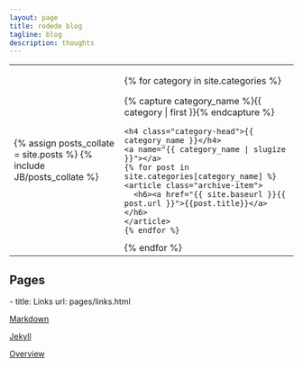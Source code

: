 ```yaml
---
layout: page
title: rodede blog
tagline: blog
description: thoughts
---
```

<div id="content">
<table>
    <tr>
        <td>
           {% assign posts_collate = site.posts %}
           {% include JB/posts_collate %}
        </td>
        <td>        

{% for category in site.categories %}
  <div class="content">
    {% capture category_name %}{{ category | first }}{% endcapture %}
    <div id="#{{ category_name | slugize }}"></div>
    <p></p>

    <h4 class="category-head">{{ category_name }}</h4>
    <a name="{{ category_name | slugize }}"></a>
    {% for post in site.categories[category_name] %}
    <article class="archive-item">
      <h6><a href="{{ site.baseurl }}{{ post.url }}">{{post.title}}</a></h6>
    </article>
    {% endfor %}
  </div>
{% endfor %}
        </td>
    </tr>
</table>

<h2 class="category-head">Pages</h2>
- title: Links
  url: pages/links.html

</div>


[Markdown](https://daringfireball.net/projects/markdown/) 

[Jekyll](https://jekyllrb.com/)

[Overview](pages/overview.html)  

